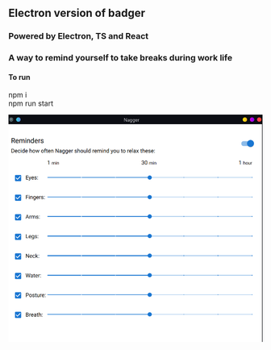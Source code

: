 ## Electron version of badger

### Powered by Electron, TS and React

### A way to remind yourself to take breaks during work life
#### To run 
npm i\
npm run start


![alt text](https://github.com/sanjaytkbabu/nagger/blob/main/res/nagger.png)
